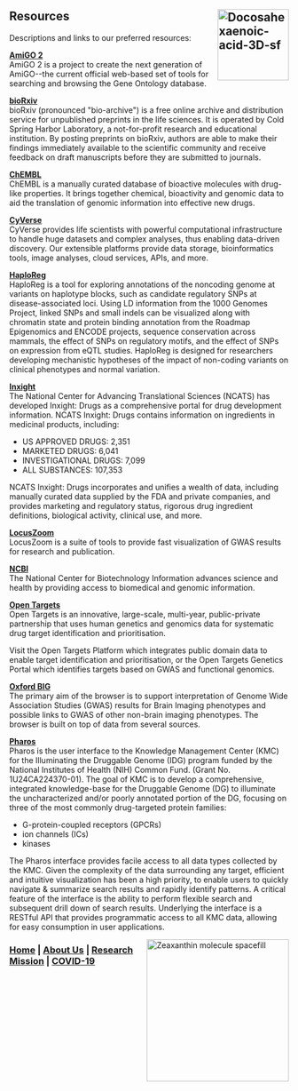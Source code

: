 ## Resources  <a title="Benjah-bmm27 / Public domain" href="https://commons.wikimedia.org/wiki/File:Docosahexaenoic-acid-3D-sf.png"><img width="128" alt="Docosahexaenoic-acid-3D-sf" src="https://upload.wikimedia.org/wikipedia/commons/thumb/b/bf/Docosahexaenoic-acid-3D-sf.png/128px-Docosahexaenoic-acid-3D-sf.png" align="right"></a>

Descriptions and links to our preferred resources:

<b><a href="http://amigo.geneontology.org/amigo/" target="_blank">AmiGO 2</a></b>  
AmiGO 2 is a project to create the next generation of AmiGO--the current official web-based set of tools for searching and browsing the Gene Ontology database.  

<b><a href="https://www.biorxiv.org/" target="_blank">bioRxiv</a></b>  
bioRxiv (pronounced "bio-archive") is a free online archive and distribution service for unpublished preprints in the life sciences. It is operated by Cold Spring Harbor Laboratory, a not-for-profit research and educational institution. By posting preprints on bioRxiv, authors are able to make their findings immediately available to the scientific community and receive feedback on draft manuscripts before they are submitted to journals.  

<b><a href="https://www.ebi.ac.uk/chembl/" target="_blank">ChEMBL</a></b>  
ChEMBL is a manually curated database of bioactive molecules with drug-like properties. It brings together chemical, bioactivity and genomic data to aid the translation of genomic information into effective new drugs.  

<b><a href="https://cyverse.org/" target="_blank">CyVerse</a></b>  
CyVerse provides life scientists with powerful computational infrastructure to handle huge datasets and complex analyses, thus enabling data-driven discovery. Our extensible platforms provide data storage, bioinformatics tools, image analyses, cloud services, APIs, and more.  

<b><a href="https://pubs.broadinstitute.org/mammals/haploreg/haploreg.php" target="_blank">HaploReg</a></b>  
HaploReg is a tool for exploring annotations of the noncoding genome at variants on haplotype blocks, such as candidate regulatory SNPs at disease-associated loci. Using LD information from the 1000 Genomes Project, linked SNPs and small indels can be visualized along with chromatin state and protein binding annotation from the Roadmap Epigenomics and ENCODE projects, sequence conservation across mammals, the effect of SNPs on regulatory motifs, and the effect of SNPs on expression from eQTL studies. HaploReg is designed for researchers developing mechanistic hypotheses of the impact of non-coding variants on clinical phenotypes and normal variation.  

<b><a href="https://drugs.ncats.io/" target="_blank">Inxight</a></b>  
The National Center for Advancing Translational Sciences (NCATS) has developed Inxight: Drugs as a comprehensive portal for drug development information. NCATS Inxight: Drugs contains information on ingredients in medicinal products, including:
- US APPROVED DRUGS: 2,351
- MARKETED DRUGS: 6,041
- INVESTIGATIONAL DRUGS: 7,099
- ALL SUBSTANCES: 107,353  

NCATS Inxight: Drugs incorporates and unifies a wealth of data, including manually curated data supplied by the FDA and private companies, and provides marketing and regulatory status, rigorous drug ingredient definitions, biological activity, clinical use, and more.  

<b><a href="http://locuszoom.org/" target="_blank">LocusZoom</a></b>  
LocusZoom is a suite of tools to provide fast visualization of GWAS results for research and publication.  

<b><a href="https://www.ncbi.nlm.nih.gov/" target="_blank">NCBI</a></b>  
The National Center for Biotechnology Information advances science and health by providing access to biomedical and genomic information.  

<b><a href="https://www.opentargets.org/" target="_blank">Open Targets</a></b>  
Open Targets is an innovative, large-scale, multi-year, public-private partnership that uses human genetics and genomics data for systematic drug target identification and prioritisation.  

Visit the Open Targets Platform which integrates public domain data to enable target identification and prioritisation, or the Open Targets Genetics Portal which identifies targets based on GWAS and functional genomics.  

<b><a href="http://big.stats.ox.ac.uk/" target="_blank">Oxford BIG</a></b>  
The primary aim of the browser is to support interpretation of Genome Wide Association Studies (GWAS) results for Brain Imaging phenotypes and possible links to GWAS of other non-brain imaging phenotypes. The browser is built on top of data from several sources.  

<b><a href="https://pharos.ncats.nih.gov/" target="_blank">Pharos</a></b>  
Pharos is the user interface to the Knowledge Management Center (KMC) for the Illuminating the Druggable Genome (IDG) program funded by the National Institutes of Health (NIH) Common Fund. (Grant No. 1U24CA224370-01). The goal of KMC is to develop a comprehensive, integrated knowledge-base for the Druggable Genome (DG) to illuminate the uncharacterized and/or poorly annotated portion of the DG, focusing on three of the most commonly drug-targeted protein families:
- G-protein-coupled receptors (GPCRs)
- ion channels (ICs)
- kinases  

The Pharos interface provides facile access to all data types collected by the KMC. Given the complexity of the data surrounding any target, efficient and intuitive visualization has been a high priority, to enable users to quickly navigate & summarize search results and rapidly identify patterns. A critical feature of the interface is the ability to perform flexible search and subsequent drill down of search results. Underlying the interface is a RESTful API that provides programmatic access to all KMC data, allowing for easy consumption in user applications.  

<a title="Jynto / CC0" href="https://commons.wikimedia.org/wiki/File:Zeaxanthin_molecule_spacefill.png"><img width="256" alt="Zeaxanthin molecule spacefill" src="https://upload.wikimedia.org/wikipedia/commons/thumb/0/08/Zeaxanthin_molecule_spacefill.png/128px-Zeaxanthin_molecule_spacefill.png" align="right"></a>  
### [Home](https://dlgeiser.github.io/SanGiovanni-Lab) | [About Us](https://dlgeiser.github.io/SanGiovanni-Lab/About) | [Research Mission](https://dlgeiser.github.io/SanGiovanni-Lab/Mission) | [COVID-19](https://dlgeiser.github.io/SanGiovanni-Lab/Reentry)  


